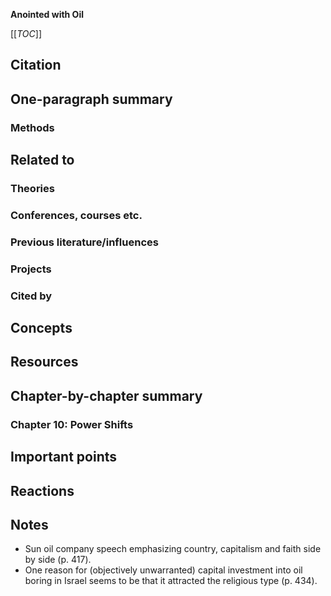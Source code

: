 **Anointed with Oil**

[[_TOC_]]

## Citation

## One-paragraph summary

### Methods

## Related to

### Theories

### Conferences, courses etc.

### Previous literature/influences

### Projects

### Cited by

## Concepts

## Resources

## Chapter-by-chapter summary

### Chapter 10: Power Shifts

## Important points

## Reactions

## Notes

* Sun oil company speech emphasizing country, capitalism and faith side by side (p. 417).
* One reason for (objectively unwarranted) capital investment into oil boring in Israel seems to be that it attracted the religious type (p. 434).